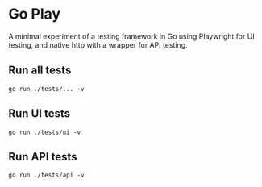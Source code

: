 # Go Play

A minimal experiment of a testing framework in Go using Playwright for UI testing, and native http with a wrapper for API testing.

## Run all tests

`go run ./tests/... -v`

## Run UI tests

`go run ./tests/ui -v`

## Run API tests

`go run ./tests/api -v`